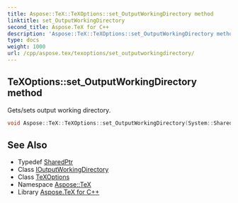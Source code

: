 ```yaml
---
title: Aspose::TeX::TeXOptions::set_OutputWorkingDirectory method
linktitle: set_OutputWorkingDirectory
second_title: Aspose.TeX for C++
description: 'Aspose::TeX::TeXOptions::set_OutputWorkingDirectory method. Gets/sets output working directory in C++.'
type: docs
weight: 1000
url: /cpp/aspose.tex/texoptions/set_outputworkingdirectory/
---
```

## TeXOptions::set_OutputWorkingDirectory method


Gets/sets output working directory.

```cpp
void Aspose::TeX::TeXOptions::set_OutputWorkingDirectory(System::SharedPtr<IO::IOutputWorkingDirectory> value)
```

## See Also

* Typedef [SharedPtr](../../../system/sharedptr/)
* Class [IOutputWorkingDirectory](../../../aspose.tex.io/ioutputworkingdirectory/)
* Class [TeXOptions](../)
* Namespace [Aspose::TeX](../../)
* Library [Aspose.TeX for C++](../../../)

